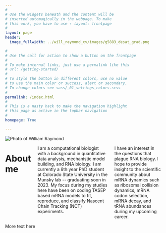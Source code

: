 ```yaml
---
#
# Use the widgets beneath and the content will be
# inserted automagically in the webpage. To make
# this work, you have to use › layout: frontpage
#
layout: page
header:
  image_fullwidth: ../will_raymond_cv/images/g5883_desat_grad.png

#
# Use the call for action to show a button on the frontpage
#
# To make internal links, just use a permalink like this
# url: /getting-started/
#
# To style the button in different colors, use no value
# to use the main color or success, alert or secondary.
# To change colors see sass/_01_settings_colors.scss
#
permalink: /index.html
#
# This is a nasty hack to make the navigation highlight
# this page as active in the topbar navigation
#
homepage: True

---
```


<div class="row t10">
  <div class="large-6 columns"> <img src="/will_raymond_cv/images/wsr_photo3.png" alt="Photo of William Raymond"> </div>
  <div class="large-6 columns">
    <h1> About me 
    </h1> 
    <p> I am a computational biologist with a background in quantitative data analysis, mechanistic model building, and RNA biology.
    I am currently a 6th year PhD student at Colorado State University in the Munsky lab -- graduating soon in 2023. My focus during my studies here have been on coding TASEP based mRNA models to fit, reproduce, and classify Nascent Chain Tracking (NCT) experiments. 
    </p> 
    <p>
    I have an interest in the questions that plague RNA biology. I hope to provide insight to the scientific community about mRNA dynamics such as ribosomal collision dynamics, mRNA codon selection, mRNA decay, and tRNA abundances during my upcoming career.
    </p> 
   </div>

</div>

<div class="row t10">
More text here
</div>

